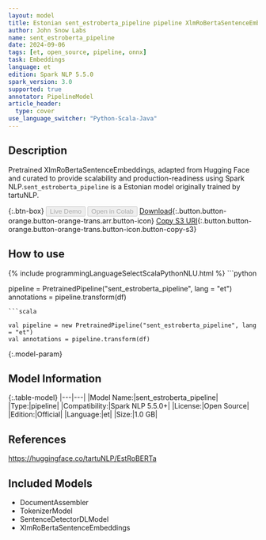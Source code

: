 ```yaml
---
layout: model
title: Estonian sent_estroberta_pipeline pipeline XlmRoBertaSentenceEmbeddings from tartuNLP
author: John Snow Labs
name: sent_estroberta_pipeline
date: 2024-09-06
tags: [et, open_source, pipeline, onnx]
task: Embeddings
language: et
edition: Spark NLP 5.5.0
spark_version: 3.0
supported: true
annotator: PipelineModel
article_header:
  type: cover
use_language_switcher: "Python-Scala-Java"
---
```


## Description

Pretrained XlmRoBertaSentenceEmbeddings, adapted from Hugging Face and curated to provide scalability and production-readiness using Spark NLP.`sent_estroberta_pipeline` is a Estonian model originally trained by tartuNLP.

{:.btn-box}
<button class="button button-orange" disabled>Live Demo</button>
<button class="button button-orange" disabled>Open in Colab</button>
[Download](https://s3.amazonaws.com/auxdata.johnsnowlabs.com/public/models/sent_estroberta_pipeline_et_5.5.0_3.0_1725623424253.zip){:.button.button-orange.button-orange-trans.arr.button-icon}
[Copy S3 URI](s3://auxdata.johnsnowlabs.com/public/models/sent_estroberta_pipeline_et_5.5.0_3.0_1725623424253.zip){:.button.button-orange.button-orange-trans.button-icon.button-copy-s3}

## How to use



<div class="tabs-box" markdown="1">
{% include programmingLanguageSelectScalaPythonNLU.html %}
```python

pipeline = PretrainedPipeline("sent_estroberta_pipeline", lang = "et")
annotations =  pipeline.transform(df)   

```
```scala

val pipeline = new PretrainedPipeline("sent_estroberta_pipeline", lang = "et")
val annotations = pipeline.transform(df)

```
</div>

{:.model-param}
## Model Information

{:.table-model}
|---|---|
|Model Name:|sent_estroberta_pipeline|
|Type:|pipeline|
|Compatibility:|Spark NLP 5.5.0+|
|License:|Open Source|
|Edition:|Official|
|Language:|et|
|Size:|1.0 GB|

## References

https://huggingface.co/tartuNLP/EstRoBERTa

## Included Models

- DocumentAssembler
- TokenizerModel
- SentenceDetectorDLModel
- XlmRoBertaSentenceEmbeddings